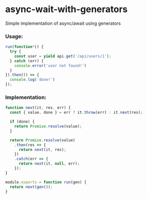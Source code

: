 # async-wait-with-generators
Simple implementation of async/await using generators


### Usage:
```js
run(function*() {
  try {
    const user = yield api.get('/api/users/1');
  } catch (err) {
    console.error('user not found!')
  }
}).then(() => {
  console.log('done!')
});
```


### Implementation:

```js
function next(it, res, err) {
  const { value, done } = err ? it.throw(err) : it.next(res);

  if (done) {
    return Promise.resolve(value);
  }

  return Promise.resolve(value)
    .then(res => {
      return next(it, res);
    })
    .catch(err => {
      return next(it, null, err);
    });
}

module.exports = function run(gen) {
  return next(gen());
}
```
